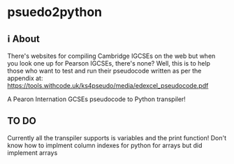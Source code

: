 # psuedo2python
## ℹ About 
There's websites for compiling Cambridge IGCSEs on the web but when you look one up for Pearson IGCSEs, there's none?
Well, this is to help those who want to test and run their pseudocode written as per the appendix at:
https://tools.withcode.uk/ks4pseudo/media/edexcel_pseudocode.pdf

A Pearon Internation GCSEs pseudocode to Python transpiler!
## TO DO
Currently all the transpiler supports is variables and the print function!
Don't know how to implment column indexes for python for arrays but did implement arrays